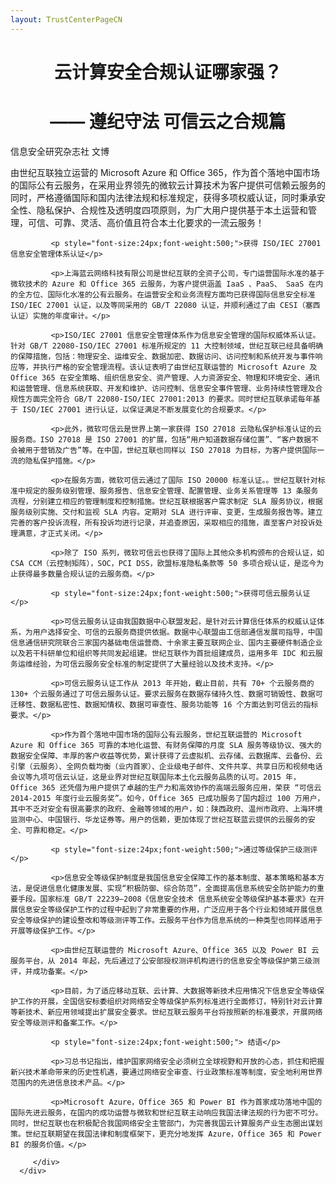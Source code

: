 ```yaml
---
layout: TrustCenterPageCN
---
```

<div class="row-fluid">
   <div class="span">
      <div>
         <div class="row-fluid grid-container mscom-grid-container subpageBody noBottomBorder" data-view4="2" data-view3="2" data-view2="2" data-view1="1" data-cols="2">
			 <h1 style="font-size:28px;font-weight:500; text-align:center;"><strong>云计算安全合规认证哪家强？</strong></h1>
			 <h1 style="font-size:28px;font-weight:500; text-align:center;"><strong>—— 遵纪守法 可信云之合规篇</strong></h1>
			 <p>信息安全研究杂志社 文博</p>
			 <p>由世纪互联独立运营的 Microsoft Azure 和 Office 365，作为首个落地中国市场的国际公有云服务，在采用业界领先的微软云计算技术为客户提供可信赖云服务的同时，严格遵循国际和国内法律法规和标准规定，获得多项权威认证，同时秉承安全性、隐私保护、合规性及透明度四项原则，为广大用户提供基于本土运营和管理，可信、可靠、灵活、高价值且符合本土化要求的一流云服务！</p>
			 
			 <p style="font-size:24px;font-weight:500;">获得 ISO/IEC 27001 信息安全管理体系认证</p>
			 
			 <p>上海蓝云网络科技有限公司是世纪互联的全资子公司，专门运营国际水准的基于微软技术的 Azure 和 Office 365 云服务，为客户提供涵盖 IaaS 、PaaS、 SaaS 在内的全方位、国际化水准的公有云服务。在运营安全和业务流程方面均已获得国际信息安全标准 ISO/IEC 27001 认证，以及等同采用的 GB/T 22080 认证，并顺利通过了由 CESI（塞西认证）实施的年度审计。</p>
			 
			 <p>ISO/IEC 27001 信息安全管理体系作为信息安全管理的国际权威体系认证。针对 GB/T 22080-ISO/IEC 27001 标准所规定的 11 大控制领域，世纪互联已经具备明确的保障措施，包括：物理安全、运维安全、数据加密、数据访问、访问控制和系统开发与事件响应等，并执行严格的安全管理流程。该认证表明了由世纪互联运营的 Microsoft Azure 及 Office 365 在安全策略、组织信息安全、资产管理、人力资源安全、物理和环境安全、通讯和运营管理、信息系统获取、开发和维护、访问控制、信息安全事件管理、业务持续性管理及合规性方面完全符合 GB/T 22080-ISO/IEC 27001:2013 的要求。同时世纪互联承诺每年基于 ISO/IEC 27001 进行认证，以保证满足不断发展变化的合规要求。</p>
			 
			 <p>此外，微软可信云是世界上第一家获得 ISO 27018 云隐私保护标准认证的云服务商。ISO 27018 是 ISO 27001 的扩展，包括“用户知道数据存储位置”、“客户数据不会被用于营销及广告”等。在中国，世纪互联也同样以 ISO 27018 为目标，为客户提供国际一流的隐私保护措施。</p>
			 
			 <p>在服务方面，微软可信云通过了国际 ISO 20000 标准认证。。世纪互联针对标准中规定的服务级别管理、服务报告、信息安全管理、配置管理、业务关系管理等 13 条服务流程，分别建立相应的管理制度和控制措施。世纪互联根据客户需求制定 SLA 服务协议，根据服务级别实施、交付和监视 SLA 内容。定期对 SLA 进行评审、变更，生成服务报告等。建立完善的客户投诉流程，所有投诉均进行记录，并追查原因，采取相应的措施，直至客户对投诉处理满意，才正式关闭。</p>
					 
			 <p>除了 ISO 系列，微软可信云也获得了国际上其他众多机构颁布的合规认证，如 CSA CCM（云控制矩阵），SOC，PCI DSS，欧盟标准隐私条款等 50 多项合规认证，是迄今为止获得最多数量合规认证的云服务商。</p>
			 
			 <p style="font-size:24px;font-weight:500;">获得可信云服务认证</p>
			 
			 <p>可信云服务认证由我国数据中心联盟发起，是针对云计算信任体系的权威认证体系，为用户选择安全、可信的云服务商提供依据。数据中心联盟由工信部通信发展司指导，中国信息通信研究院联合三家国内基础电信运营商、十余家主要互联网企业、国内主要硬件制造企业以及若干科研单位和组织等共同发起组建。世纪互联作为首批组建成员，运用多年 IDC 和云服务运维经验，为可信云服务安全标准的制定提供了大量经验以及技术支持。</p>
			 
			 <p>可信云服务认证工作从 2013 年开始，截止目前，共有 70+ 个云服务商的 130+ 个云服务通过了可信云服务认证。要求云服务在数据存储持久性、数据可销毁性、数据可迁移性、数据私密性、数据知情权、数据可审查性、服务功能等 16 个方面达到可信云的指标要求。</p>
			 
			 <p>作为首个落地中国市场的国际公有云服务，世纪互联运营的 Microsoft Azure 和 Office 365 可靠的本地化运营、有财务保障的月度 SLA 服务等级协议、强大的数据安全保障、丰厚的客户收益等优势，累计获得了云虚拟机、云存储、云数据库、云备份、云引擎（云服务）、全网负载均衡（业内首家）、企业级电子邮件、文件共享、共享日历和视频电话会议等九项可信云认证，这是业界对世纪互联国际本土化云服务品质的认可。2015 年，Office 365 还凭借为用户提供了卓越的生产力和高效协作的高端云服务应用，荣获 “可信云 2014-2015 年度行业云服务奖”。如今，Office 365 已成功服务了国内超过 100 万用户，其中不乏对安全有很高要求的政府、金融等领域的用户，如：陕西政府、温州市政府、上海环境监测中心、中国银行、华龙证券等。用户的信赖，更加体现了世纪互联蓝云提供的云服务的安全、可靠和稳定。</p>
			 
			 <p style="font-size:24px;font-weight:500;">通过等级保护三级测评</p>
			 
			 <p>信息安全等级保护制度是我国信息安全保障工作的基本制度、基本策略和基本方法，是促进信息化健康发展、实现“积极防御、综合防范”，全面提高信息系统安全防护能力的重要手段。国家标准 GB/T 22239—2008《信息安全技术 信息系统安全等级保护基本要求》在开展信息安全等级保护工作的过程中起到了非常重要的作用，广泛应用于各个行业和领域开展信息安全等级保护的建设整改和等级测评等工作。云服务平台作为信息系统的一种类型也同样适用于开展等级保护工作。</p>
			 
			 <p>由世纪互联运营的 Microsoft Azure、Office 365 以及 Power BI 云服务平台，从 2014 年起，先后通过了公安部授权测评机构进行的信息安全等级保护第三级测评，并成功备案。</p>
			 
			 <p>目前，为了适应移动互联、云计算、大数据等新技术应用情况下信息安全等级保护工作的开展，全国信安标委组织对网络安全等级保护系列标准进行全面修订，特别针对云计算等新技术、新应用领域提出扩展安全要求。世纪互联云服务平台将按照新的标准要求，开展网络安全等级测评和备案工作。</p>
			 
			 <p style="font-size:24px;font-weight:500;"> 结语</p>
			 
			 <p>习总书记指出，维护国家网络安全必须树立全球视野和开放的心态，抓住和把握新兴技术革命带来的历史性机遇，要通过网络安全审查、行业政策标准等制度，安全地利用世界范围内的先进信息技术产品。</p>

			 <p>Microsoft Azure，Office 365 和 Power BI 作为首家成功落地中国的国际先进云服务，在国内的成功运营与微软和世纪互联主动响应我国法律法规的行为密不可分。同时，世纪互联也在积极配合我国网络安全主管部门，为完善我国云计算服务产业生态圈出谋划策。世纪互联期望在我国法律和制度框架下，更充分地发挥 Azure，Office 365 和 Power BI 的服务价值。</p> 
			 
         </div>
      </div>
   </div>
</div>
<div class="row-fluid" data-view4="1" data-view3="1" data-view2="1" data-view1="1" data-cols="1">
   <div class="span bp0-col-1-1 bp1-col-1-1 bp2-col-1-1 bp3-col-1-1"></div>
</div>
